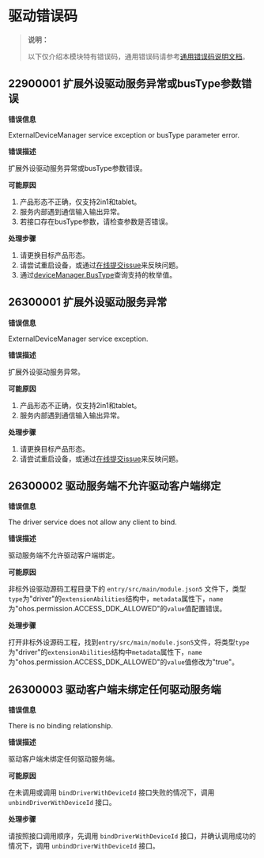 # 驱动错误码
<!--Kit: Driver Development Kit-->
<!--Subsystem: Driver-->
<!--Owner: @lixinsheng2-->
<!--Designer: @w00373942-->
<!--Tester: @dong-dongzhen-->
<!--Adviser: @w_Machine_cc-->

> **说明：**
>
> 以下仅介绍本模块特有错误码，通用错误码请参考[通用错误码说明文档](../errorcode-universal.md)。

## 22900001 扩展外设驱动服务异常或busType参数错误

**错误信息**

ExternalDeviceManager service exception or busType parameter error.

**错误描述**

扩展外设驱动服务异常或busType参数错误。

**可能原因**

1. 产品形态不正确，仅支持2in1和tablet。
2. 服务内部遇到通信输入输出异常。
3. 若接口存在busType参数，请检查参数是否错误。

**处理步骤**

1. 请更换目标产品形态。
2. 请尝试重启设备，<!--RP1-->或通过[在线提交issue](https://gitcode.com/openharmony/drivers_external_device_manager/issues/create/choose)来反映问题。<!--RP1End-->
3. 通过[deviceManager.BusType](js-apis-driver-deviceManager.md#bustype)查询支持的枚举值。

## 26300001 扩展外设驱动服务异常

**错误信息**

ExternalDeviceManager service exception.

**错误描述**

扩展外设驱动服务异常。

**可能原因**

1. 产品形态不正确，仅支持2in1和tablet。
2. 服务内部遇到通信输入输出异常。

**处理步骤**

1. 请更换目标产品形态。
2. 请尝试重启设备，<!--RP1-->或通过[在线提交issue](https://gitcode.com/openharmony/drivers_external_device_manager/issues/create/choose)来反映问题。<!--RP1End-->

## 26300002 驱动服务端不允许驱动客户端绑定

**错误信息**

The driver service does not allow any client to bind.

**错误描述**

驱动服务端不允许驱动客户端绑定。

**可能原因**

非标外设驱动源码工程目录下的 `entry/src/main/module.json5` 文件下，类型`type`为"driver"的`extensionAbilities`结构中，`metadata`属性下，`name`为"ohos.permission.ACCESS_DDK_ALLOWED"的`value`值配置错误。

**处理步骤**

打开非标外设源码工程，找到`entry/src/main/module.json5`文件，将类型`type`为"driver"的`extensionAbilities`结构中`metadata`属性下，`name`为"ohos.permission.ACCESS_DDK_ALLOWED"的`value`值修改为"true"。

## 26300003 驱动客户端未绑定任何驱动服务端

**错误信息**

There is no binding relationship.

**错误描述**

驱动客户端未绑定任何驱动服务端。

**可能原因**

在未调用或调用 `bindDriverWithDeviceId` 接口失败的情况下，调用 `unbindDriverWithDeviceId` 接口。

**处理步骤**

请按照接口调用顺序，先调用 `bindDriverWithDeviceId` 接口，并确认调用成功的情况下，调用 `unbindDriverWithDeviceId` 接口。